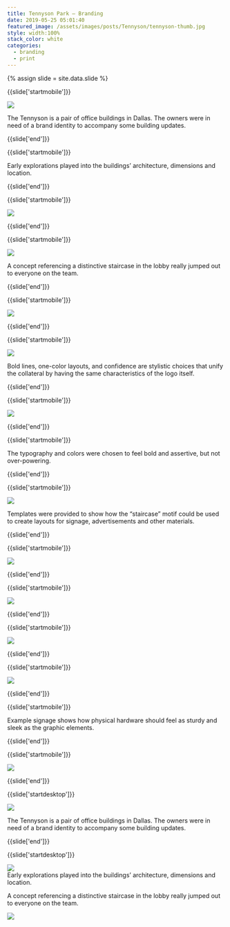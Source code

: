 ```yaml
---
title: Tennyson Park — Branding
date: 2019-05-25 05:01:40
featured_image: /assets/images/posts/Tennyson/tennyson-thumb.jpg
style: width:100%
stack_color: white
categories:
  - branding
  - print
---
```


{% assign slide = site.data.slide %}

{{slide['startmobile']}}

<div><img class='full-height' src='{{ site.url }}/assets/images/posts/Tennyson/tennyson-1-mobile@2x.png' /></div>

<p class='bg-dark'>The Tennyson is a pair of office buildings in Dallas. The owners were in need of a brand identity to accompany some building updates.</p>

{{slide['end']}}

{{slide['startmobile']}}

Early explorations played into the buildings’ architecture, dimensions and location.

{{slide['end']}}

{{slide['startmobile']}}

<div><img class='full-height' src='{{ site.url }}/assets/images/posts/Tennyson/tennyson-2-mobile@2x.png' /></div>

<p class='bg-dark'></p>

{{slide['end']}}

{{slide['startmobile']}}

<div><img class='full-height' src='{{ site.url }}/assets/images/posts/Tennyson/tennyson-3-mobile@2x.png' /></div>

<p class='bg'>A concept referencing a distinctive staircase in the lobby really jumped out to everyone on the team.</p>

{{slide['end']}}

{{slide['startmobile']}}

<div><img class='full-height' src='{{ site.url }}/assets/images/posts/Tennyson/tennyson-4-mobile@2x.png' /></div>

{{slide['end']}}

{{slide['startmobile']}}

<div><img class='full-height' src='{{ site.url }}/assets/images/posts/Tennyson/tennyson-5-mobile@2x.png' /></div>

<p class='bg-dark'>Bold lines, one-color layouts, and confidence are stylistic choices that unify the collateral by having the same characteristics of the logo itself.</p>

{{slide['end']}}

{{slide['startmobile']}}

<div><img class='full-height' src='{{ site.url }}/assets/images/posts/Tennyson/tennyson-6-mobile@2x.png' /></div>

{{slide['end']}}

{{slide['startmobile']}}

<p>The typography and colors were chosen to feel bold and assertive, but not over-powering.</p>

{{slide['end']}}

{{slide['startmobile']}}

<div><img class='full-height' src='{{ site.url }}/assets/images/posts/Tennyson/tennyson-7-mobile@2x.png' /></div>

<p class='bg-dark'>Templates were provided to show how the “staircase” motif could be used to create layouts for signage, advertisements and other materials.</p>

{{slide['end']}}

{{slide['startmobile']}}

<div><img class='full-height' src='{{ site.url }}/assets/images/posts/Tennyson/tennyson-8-mobile@2x.png' /></div>

<p class='bg-dark'></p>

{{slide['end']}}

{{slide['startmobile']}}

<div><img class='full-height' src='{{ site.url }}/assets/images/posts/Tennyson/tennyson-9-mobile@2x.png' /></div>

{{slide['end']}}

{{slide['startmobile']}}

<div><img class='full-height' src='{{ site.url }}/assets/images/posts/Tennyson/tennyson-10-mobile@2x.png' /></div>

{{slide['end']}}

{{slide['startmobile']}}

<div><img class='full-height' src='{{ site.url }}/assets/images/posts/Tennyson/tennyson-11-mobile@2x.png' /></div>

{{slide['end']}}

{{slide['startmobile']}}

Example signage shows how physical hardware should feel as sturdy and sleek as the graphic elements.

{{slide['end']}}

{{slide['startmobile']}}

<div><img class='full-height' src='{{ site.url }}/assets/images/posts/Tennyson/tennyson-12-mobile@2x.png' /></div>

{{slide['end']}}

{{slide['startdesktop']}}

<div><img class='full-width' src='{{ site.url }}/assets/images/posts/Tennyson/tennyson-1@2x.png' /></div>

The Tennyson is a pair of office buildings in Dallas. The owners were in need of a brand identity to accompany some building updates.

{{slide['end']}}

{{slide['startdesktop']}}

<div><img src='{{ site.url }}/assets/images/posts/Tennyson/tennyson-2@2x.png' /></div>

<figcaption>Early explorations played into the buildings’ architecture, dimensions and location.</figcaption>

A concept referencing a distinctive staircase in the lobby really jumped out to everyone on the team.

<div class='row'>

<div><img src='{{ site.url }}/assets/images/posts/Tennyson/tennyson-3@2x.png' /></div><!--

--><div><img src='{{ site.url }}/assets/images/posts/Tennyson/tennyson-4@2x.png' /></div>

</div>

A set of logos were built to accompany a range of layout needs.

<div><img src='{{ site.url }}/assets/images/posts/Tennyson/tennyson-5@2x.png' /></div>

The typography and colors were chosen to feel bold and assertive, but not over-powering.

<div><img src='{{ site.url }}/assets/images/posts/Tennyson/tennyson-6@2x.png' /></div>

Templates were provided to show how the “staircase” motif could be used to create layouts for signage, advertisements and other materials.

<div><img src='{{ site.url }}/assets/images/posts/Tennyson/tennyson-7@2x.png' /></div>

<div class='row'>

<div><img src='{{ site.url }}/assets/images/posts/Tennyson/tennyson-8@2x.png' /></div><!--

--><div><img src='{{ site.url }}/assets/images/posts/Tennyson/tennyson-9@2x.png' /></div>

</div>

<br />

<div class='row'>

<div><img src='{{ site.url }}/assets/images/posts/Tennyson/tennyson-10@2x.png' /></div><!--

--><div><img src='{{ site.url }}/assets/images/posts/Tennyson/tennyson-11@2x.png' /></div>

</div>

Example signage shows how physical hardware should feel as sturdy and sleek as the graphic elements.

<div class='row'>

<div><img src='{{ site.url }}/assets/images/posts/Tennyson/tennyson-12@2x.png' /></div><!--

--><div><img src='{{ site.url }}/assets/images/posts/Tennyson/tennyson-13@2x.png' /></div>

</div>

{{slide['end']}}
